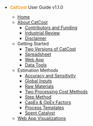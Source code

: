 - <span style="font-family:Arial; font-weight: bold; color:#F7941D">CatCost</span> User Guide v1.1.0

  - [Home](/)
  - [About CatCost](/about/)
    - [Contributors and Funding](/about/contributors)
    - [Industrial Review](/about/industrial-review)
    - [Disclaimer](/about/disclaimer)
  - Getting Started
    - [Two Versions of CatCost](/getting-started/two-versions)
    - [Spreadsheet](/getting-started/spreadsheet)
    - [Web App](/getting-started/web-app)
    - [Data Tools](/getting-started/data-tools)
  - Estimation Methods
    - [Accuracy and Sensitivity](/estimation-methods/accuracy)
    - [Global Inputs](/estimation-methods/global-inputs)
    - [Raw Materials](/estimation-methods/raw-materials)
    - [Two Processing Cost Methods](/estimation-methods/two-processing-cost-methods)
    - [Step Method](/estimation-methods/step-method)
    - [CapEx & OpEx Factors](/estimation-methods/capex-and-opex-factors)
    - [Process Templates](/estimation-methods/process-templates)
    - [Spent Catalyst](/estimation-methods/spent-catalyst)
  - [Web App Visualizations](/visualizations)
